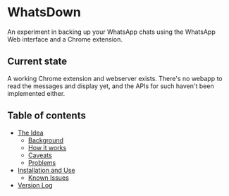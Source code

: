 # WhatsDown

An experiment in backing up your WhatsApp chats using the WhatsApp Web interface and a Chrome extension.

## Current state

A working Chrome extension and webserver exists. There's no webapp to read the messages and display yet, and the APIs for such haven't been implemented either.

## Table of contents

- [The Idea](docs/IDEA.md)
	- [Background](docs/IDEA.md#i-background)
	- [How it works](docs/IDEA.md#ii-how-it-works)
	- [Caveats](docs/IDEA.md#iii-caveats)
	- [Problems](docs/IDEA.md#iv-problems)
- [Installation and Use](docs/INSTALL.md)
	- [Known Issues](docs/INSTALL.md#known-issues)
- [Version Log](docs/VERSIONLOG.md)

